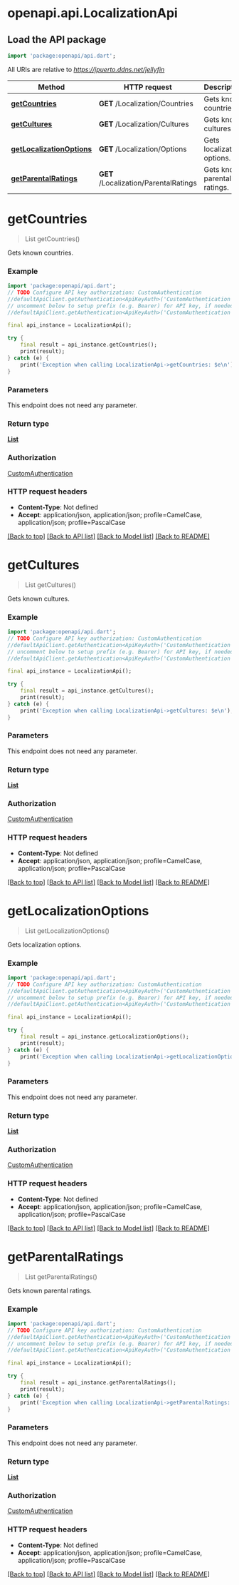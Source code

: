 # openapi.api.LocalizationApi

## Load the API package
```dart
import 'package:openapi/api.dart';
```

All URIs are relative to *https://jpuerto.ddns.net/jellyfin*

Method | HTTP request | Description
------------- | ------------- | -------------
[**getCountries**](LocalizationApi.md#getcountries) | **GET** /Localization/Countries | Gets known countries.
[**getCultures**](LocalizationApi.md#getcultures) | **GET** /Localization/Cultures | Gets known cultures.
[**getLocalizationOptions**](LocalizationApi.md#getlocalizationoptions) | **GET** /Localization/Options | Gets localization options.
[**getParentalRatings**](LocalizationApi.md#getparentalratings) | **GET** /Localization/ParentalRatings | Gets known parental ratings.


# **getCountries**
> List<CountryInfo> getCountries()

Gets known countries.

### Example
```dart
import 'package:openapi/api.dart';
// TODO Configure API key authorization: CustomAuthentication
//defaultApiClient.getAuthentication<ApiKeyAuth>('CustomAuthentication').apiKey = 'YOUR_API_KEY';
// uncomment below to setup prefix (e.g. Bearer) for API key, if needed
//defaultApiClient.getAuthentication<ApiKeyAuth>('CustomAuthentication').apiKeyPrefix = 'Bearer';

final api_instance = LocalizationApi();

try {
    final result = api_instance.getCountries();
    print(result);
} catch (e) {
    print('Exception when calling LocalizationApi->getCountries: $e\n');
}
```

### Parameters
This endpoint does not need any parameter.

### Return type

[**List<CountryInfo>**](CountryInfo.md)

### Authorization

[CustomAuthentication](../README.md#CustomAuthentication)

### HTTP request headers

 - **Content-Type**: Not defined
 - **Accept**: application/json, application/json; profile=CamelCase, application/json; profile=PascalCase

[[Back to top]](#) [[Back to API list]](../README.md#documentation-for-api-endpoints) [[Back to Model list]](../README.md#documentation-for-models) [[Back to README]](../README.md)

# **getCultures**
> List<CultureDto> getCultures()

Gets known cultures.

### Example
```dart
import 'package:openapi/api.dart';
// TODO Configure API key authorization: CustomAuthentication
//defaultApiClient.getAuthentication<ApiKeyAuth>('CustomAuthentication').apiKey = 'YOUR_API_KEY';
// uncomment below to setup prefix (e.g. Bearer) for API key, if needed
//defaultApiClient.getAuthentication<ApiKeyAuth>('CustomAuthentication').apiKeyPrefix = 'Bearer';

final api_instance = LocalizationApi();

try {
    final result = api_instance.getCultures();
    print(result);
} catch (e) {
    print('Exception when calling LocalizationApi->getCultures: $e\n');
}
```

### Parameters
This endpoint does not need any parameter.

### Return type

[**List<CultureDto>**](CultureDto.md)

### Authorization

[CustomAuthentication](../README.md#CustomAuthentication)

### HTTP request headers

 - **Content-Type**: Not defined
 - **Accept**: application/json, application/json; profile=CamelCase, application/json; profile=PascalCase

[[Back to top]](#) [[Back to API list]](../README.md#documentation-for-api-endpoints) [[Back to Model list]](../README.md#documentation-for-models) [[Back to README]](../README.md)

# **getLocalizationOptions**
> List<LocalizationOption> getLocalizationOptions()

Gets localization options.

### Example
```dart
import 'package:openapi/api.dart';
// TODO Configure API key authorization: CustomAuthentication
//defaultApiClient.getAuthentication<ApiKeyAuth>('CustomAuthentication').apiKey = 'YOUR_API_KEY';
// uncomment below to setup prefix (e.g. Bearer) for API key, if needed
//defaultApiClient.getAuthentication<ApiKeyAuth>('CustomAuthentication').apiKeyPrefix = 'Bearer';

final api_instance = LocalizationApi();

try {
    final result = api_instance.getLocalizationOptions();
    print(result);
} catch (e) {
    print('Exception when calling LocalizationApi->getLocalizationOptions: $e\n');
}
```

### Parameters
This endpoint does not need any parameter.

### Return type

[**List<LocalizationOption>**](LocalizationOption.md)

### Authorization

[CustomAuthentication](../README.md#CustomAuthentication)

### HTTP request headers

 - **Content-Type**: Not defined
 - **Accept**: application/json, application/json; profile=CamelCase, application/json; profile=PascalCase

[[Back to top]](#) [[Back to API list]](../README.md#documentation-for-api-endpoints) [[Back to Model list]](../README.md#documentation-for-models) [[Back to README]](../README.md)

# **getParentalRatings**
> List<ParentalRating> getParentalRatings()

Gets known parental ratings.

### Example
```dart
import 'package:openapi/api.dart';
// TODO Configure API key authorization: CustomAuthentication
//defaultApiClient.getAuthentication<ApiKeyAuth>('CustomAuthentication').apiKey = 'YOUR_API_KEY';
// uncomment below to setup prefix (e.g. Bearer) for API key, if needed
//defaultApiClient.getAuthentication<ApiKeyAuth>('CustomAuthentication').apiKeyPrefix = 'Bearer';

final api_instance = LocalizationApi();

try {
    final result = api_instance.getParentalRatings();
    print(result);
} catch (e) {
    print('Exception when calling LocalizationApi->getParentalRatings: $e\n');
}
```

### Parameters
This endpoint does not need any parameter.

### Return type

[**List<ParentalRating>**](ParentalRating.md)

### Authorization

[CustomAuthentication](../README.md#CustomAuthentication)

### HTTP request headers

 - **Content-Type**: Not defined
 - **Accept**: application/json, application/json; profile=CamelCase, application/json; profile=PascalCase

[[Back to top]](#) [[Back to API list]](../README.md#documentation-for-api-endpoints) [[Back to Model list]](../README.md#documentation-for-models) [[Back to README]](../README.md)

